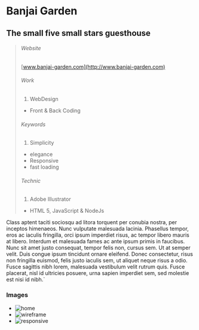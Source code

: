 # Banjai Garden

## The small five small stars guesthouse

> ###### Website
>
> [www.banjai-garden.com](http://www.banjai-garden.com)
>
> ###### Work
>
> 1. WebDesign
> - Front & Back Coding
>
> ###### Keywords
>
> 1. Simplicity
> - elegance
> - Responsive
> - fast loading
>
> ###### Technic
>
> 1. Adobe Illustrator
> - HTML 5, JavaScript &amp; NodeJs

Class aptent taciti sociosqu ad litora torquent per conubia nostra, per inceptos himenaeos. Nunc vulputate malesuada lacinia. Phasellus tempor, eros ac iaculis fringilla, orci ipsum imperdiet risus, ac tempor libero mauris at libero. Interdum et malesuada fames ac ante ipsum primis in faucibus. Nunc sit amet justo consequat, tempor felis non, cursus sem. Ut at semper velit. Duis congue ipsum tincidunt ornare eleifend. Donec consectetur, risus non fringilla euismod, felis justo iaculis sem, ut aliquet neque risus a odio. Fusce sagittis nibh lorem, malesuada vestibulum velit rutrum quis. Fusce placerat, nisl id ultricies posuere, urna sapien imperdiet sem, sed molestie est nisi id nibh.`

### Images

- ![home](/media/images/banjai-home.jpg)
- ![wireframe](media/images/banjai-wireframe.jpg)
- ![responsive](media/images/banjai-responsive-2.png)